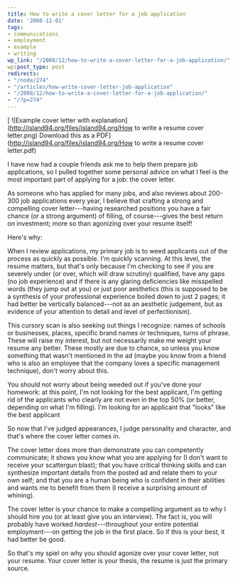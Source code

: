 ```yaml
---
title: How to write a cover letter for a job application
date: '2008-12-01'
tags:
- communications
- employment
- example
- writing
wp_link: "/2008/12/how-to-write-a-cover-letter-for-a-job-application/"
wp:post_type: post
redirects:
- "/node/274"
- "/articles/how-write-cover-letter-job-application"
- "/2008/12/how-to-write-a-cover-letter-for-a-job-application/"
- "/?p=274"
---
```


[ ![Example cover letter with explanation](http://island94.org/files/island94.org/How to write a resume cover letter.png)
Download this as a PDF](http://island94.org/files/island94.org/How to write a resume cover letter.pdf)

I have now had a couple friends ask me to help them prepare job applications, so I pulled together some personal advice on what I feel is the most important part of applying for a job: the cover letter.

As someone who has applied for many jobs, and also reviews about 200-300 job applications every year, I believe that crafting a strong and compelling cover letter---having researched positions you have a fair chance (or a strong argument) of filling, of course---gives the best return on investment; more so than agonizing over your resume itself!

Here's why:

When I review applications, my primary job is to weed applicants out of the process as quickly as possible. I'm quickly scanning. At this level, the resume matters, but that's only because I'm checking to see if you are severely under (or over, which will draw scrutiny) qualified, have any gaps (no job experience) and if there is any glaring deficiencies like misspelled words (they jump out at you) or just poor aesthetics (this is supposed to be a synthesis of your professional experience boiled down to just 2 pages; it had better be vertically balanced---not as an aesthetic judgement, but as evidence of your attention to detail and level of perfectionism).

This cursory scan is also seeking out things I recognize: names of schools or businesses, places, specific brand names or techniques, turns of phrase. These will raise my interest, but not necessarily make me weight your resume any better. These mostly are due to chance, so unless you know something that wasn't mentioned in the ad (maybe you know from a friend who is also an employee that the company loves a specific management technique), don't worry about this.

You should not worry about being weeded out if you've done your homework: at this point, I'm not looking for the best applicant, I'm getting rid of the applicants who clearly are not even in the top 50% (or better, depending on what I'm filling). I'm looking for an applicant that "looks" like the best applicant

So now that I've judged appearances, I judge personality and character, and that's where the cover letter comes in.

The cover letter does more than demonstrate you can competently communicate; it shows you know what you are applying for (I don't want to receive your scattergun blast); that you have critical thinking skills and can synthesize important details from the posted ad and relate them to your own self; and that you are a human being who is confident in their abilities and wants me to benefit from them (I receive a surprising amount of whining).

The cover letter is your chance to make a compelling argument as to why I should hire you (or at least give you an interview). The fact is, you will probably have worked _hardest_---throughout your entire potential employment---on getting the job in the first place. So if this is your best, it had better be good.

So that's my spiel on why you should agonize over your cover letter, not your resume. Your cover letter is your thesis, the resume is just the primary source.
